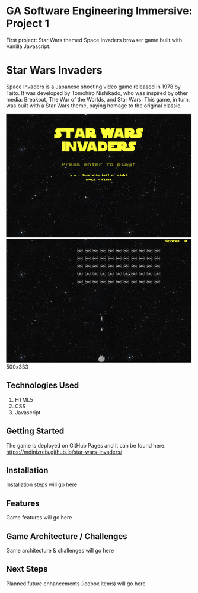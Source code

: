 # GA Software Engineering Immersive: Project 1

First project: Star Wars themed Space Invaders browser game built with Vanilla Javascript.

# Star Wars Invaders

Space Invaders is a Japanese shooting video game released in 1978 by Taito. It was developed by Tomohiro Nishikado, who was inspired by other media: Breakout, The War of the Worlds, and Star Wars. This game, in turn, was built with a Star Wars theme, paying homage to the original classic.

![Game Initial screen with play intructions and call to press enter to start](assets/screenshot1.png)
![actual gameplay image with player ship at the bottom firing at a grid of emeny ships at the top](assets/screenshot2.png)
500x333

## Technologies Used

1. HTML5
2. CSS
3. Javascript

## Getting Started

The game is deployed on GitHub Pages and it can be found here: https://mdinizreis.github.io/star-wars-invaders/

## Installation

Installation steps will go here

## Features

Game features will go here

## Game Architecture / Challenges

Game architecture & challenges will go here

## Next Steps

Planned future enhancements (icebox items) will go here
